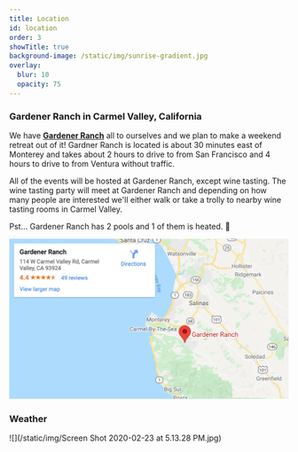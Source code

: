 ```yaml
---
title: Location
id: location
order: 3
showTitle: true
background-image: /static/img/sunrise-gradient.jpg
overlay:
  blur: 10
  opacity: 75
---
```

### Gardener Ranch in Carmel Valley, California

We have **[Gardener Ranch](https://www.gardenerranch.com/weddings.htm)** all to ourselves and we plan to make a weekend retreat out of it!  Gardner Ranch is located is about 30 minutes east of Monterey and takes about 2 hours to drive to from San Francisco and 4 hours to drive to from Ventura without traffic.

All of the events will be hosted at Gardener Ranch, except wine tasting.  The wine tasting party will meet at Gardener Ranch and depending on how many people are interested we'll either walk or take a trolly to nearby wine tasting rooms in Carmel Valley.

Pst... Gardener Ranch has 2 pools and 1 of them is heated.  👙

[![Gardener Ranch: 114 W Carmel Valley Rd, Carmel Valley, CA 93924](/static/img/map-gardener-ranch.png)](https://maps.google.com/maps?ll=36.483721,-121.738113&z=9&t=m&hl=en&gl=US&mapclient=embed&cid=679779841121404225)

### Weather

![](/static/img/Screen Shot 2020-02-23 at 5.13.28 PM.jpg)
